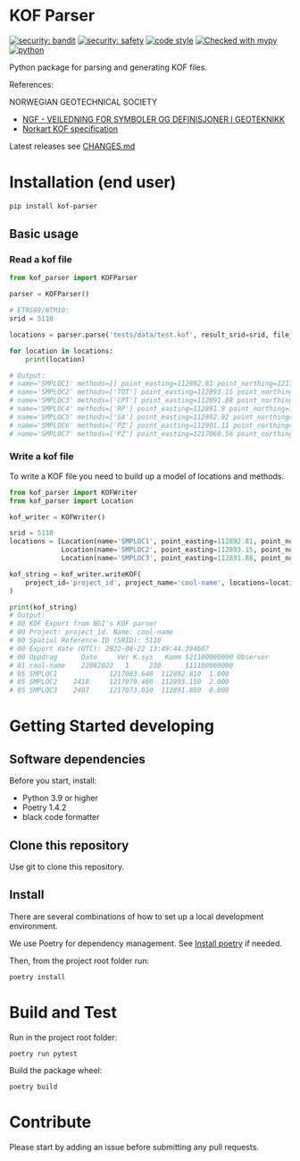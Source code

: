 # KOF Parser

[![security: bandit](https://img.shields.io/badge/security-bandit-yellow.svg)](https://github.com/PyCQA/bandit)
[![security: safety](https://img.shields.io/badge/security-safety-yellow.svg)](https://github.com/pyupio/safety)
[![code style](https://img.shields.io/badge/code%20style-black-000000.svg)](https://github.com/ambv/black)
[![Checked with mypy](http://www.mypy-lang.org/static/mypy_badge.svg)](http://mypy-lang.org/)
[![python](https://img.shields.io/badge/Python-3.9-3776AB.svg?style=flat&logo=python&logoColor=white)](https://www.python.org)


Python package for parsing and generating KOF files.

References:

NORWEGIAN GEOTECHNICAL SOCIETY
- [NGF - VEILEDNING FOR
SYMBOLER OG DEFINISJONER I GEOTEKNIKK](http://ngf.no/wp-content/uploads/2015/03/2_NGF-ny-melding-2-endelig-utgave-2011-12-04-med-topp-og-bunntekst-Alt-3.pdf)
- [Norkart KOF specification](http://www.anleggsdata.no/wp-content/uploads/2018/04/KOF-BESKRIVELSE-Oppdatert2005.pdf)

Latest releases see [CHANGES.md](https://github.com/norwegian-geotechnical-institute/kof-parser/blob/main/CHANGES.md)

# Installation (end user) 

```bash
pip install kof-parser
```

## Basic usage

### Read a kof file

```python
from kof_parser import KOFParser

parser = KOFParser()

# ETRS89/NTM10:
srid = 5110

locations = parser.parse('tests/data/test.kof', result_srid=srid, file_srid=srid)

for location in locations:
    print(location)

# Output:
# name='SMPLOC1' methods=[] point_easting=112892.81 point_northing=1217083.64 point_z=1.0 srid=5110
# name='SMPLOC2' methods=['TOT'] point_easting=112893.15 point_northing=1217079.46 point_z=2.0 srid=5110
# name='SMPLOC3' methods=['CPT'] point_easting=112891.88 point_northing=1217073.01 point_z=0.0 srid=5110
# name='SMPLOC4' methods=['RP'] point_easting=112891.9 point_northing=1217067.54 point_z=0.0 srid=5110
# name='SMPLOC5' methods=['SA'] point_easting=112902.92 point_northing=1217074.73 point_z=0.0 srid=5110
# name='SMPLOC6' methods=['PZ'] point_easting=112901.11 point_northing=1217069.56 point_z=0.0 srid=5110
# name='SMPLOC7' methods=['PZ'] point_easting=1217069.56 point_northing=112901.11 point_z=0.0 srid=5110

```

### Write a kof file

To write a KOF file you need to build up a model of locations and methods.

```python
from kof_parser import KOFWriter
from kof_parser import Location

kof_writer = KOFWriter()

srid = 5110
locations = [Location(name='SMPLOC1', point_easting=112892.81, point_northing=1217083.64, point_z=1.0),
             Location(name='SMPLOC2', point_easting=112893.15, point_northing=1217079.46, point_z=2.0, methods=['TOT']),
             Location(name='SMPLOC3', point_easting=112891.88, point_northing=1217073.01, point_z=0.0, methods=['CPT'])]

kof_string = kof_writer.writeKOF(
    project_id='project_id', project_name='cool-name', locations=locations, srid=srid
)

print(kof_string)
# Output:
# 00 KOF Export from NGI's KOF parser
# 00 Project: project_id. Name: cool-name
# 00 Spatial Reference ID (SRID): 5110
# 00 Export date (UTC): 2022-08-22 13:49:44.394607
# 00 Oppdrag      Dato     Ver K.sys   Komm $21100000000 Observer    
# 01 cool-name    22082022   1     210      $11100000000             
# 05 SMPLOC1             1217083.640  112892.810  1.000                
# 05 SMPLOC2    2418     1217079.460  112893.150  2.000                
# 05 SMPLOC3    2407     1217073.010  112891.880  0.000                
```

# Getting Started developing

## Software dependencies

Before you start, install:

   - Python 3.9 or higher
   - Poetry 1.4.2
   - black code formatter
   
## Clone this repository

Use git to clone this repository.

## Install

There are several combinations of how to set up a local development environment.

We use Poetry for dependency management. See [Install poetry](https://python-poetry.org/docs/) if needed.

Then, from the project root folder run:

    poetry install


# Build and Test

Run in the project root folder: 

    poetry run pytest 

Build the package wheel: 

    poetry build

# Contribute

Please start by adding an issue before submitting any pull requests.